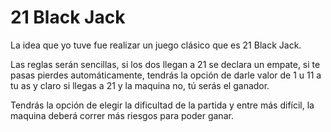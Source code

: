 # 21 Black Jack
La idea que yo tuve fue realizar un juego clásico que es 21 Black Jack.

Las reglas serán sencillas, si los dos llegan a 21 se declara un empate, si te pasas pierdes automáticamente, tendrás la opción de darle valor de 1 u 11 a tu as y claro si llegas a 21 y la maquina no, tú serás el ganador. 

Tendrás la opción de elegir la dificultad de la partida y entre más difícil, la maquina deberá correr más riesgos para poder ganar.
